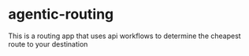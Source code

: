 # agentic-routing
This is a routing app that uses api workflows to determine the cheapest route to your destination
